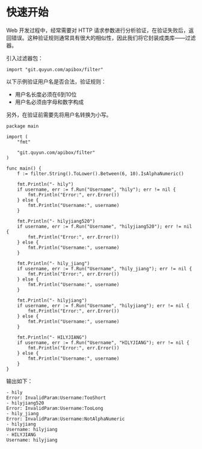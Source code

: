 快速开始
==========

Web 开发过程中，经常需要对 HTTP 请求参数进行分析验证，在验证失败后，返回错误。这种验证规则通常具有很大的相似性，因此我们将它封装成类库——过滤器。

引入过滤器包：

	import "git.quyun.com/apibox/filter"

以下示例验证用户名是否合法，验证规则：

 - 用户名长度必须在6到10位
 - 用户名必须由字母和数字构成

另外，在验证前需要先将用户名转换为小写。

	package main
	
	import (
		"fmt"
	
		"git.quyun.com/apibox/filter"
	)
	
	func main() {
		f := filter.String().ToLower().Between(6, 10).IsAlphaNumeric()
	
		fmt.Println("- hily")
		if username, err := f.Run("Username", "hily"); err != nil {
			fmt.Println("Error:", err.Error())
		} else {
			fmt.Println("Username:", username)
		}
	
		fmt.Println("- hilyjiang520")
		if username, err := f.Run("Username", "hilyjiang520"); err != nil {
			fmt.Println("Error:", err.Error())
		} else {
			fmt.Println("Username:", username)
		}
	
		fmt.Println("- hily_jiang")
		if username, err := f.Run("Username", "hily_jiang"); err != nil {
			fmt.Println("Error:", err.Error())
		} else {
			fmt.Println("Username:", username)
		}
	
		fmt.Println("- hilyjiang")
		if username, err := f.Run("Username", "hilyjiang"); err != nil {
			fmt.Println("Error:", err.Error())
		} else {
			fmt.Println("Username:", username)
		}
	
		fmt.Println("- HILYJIANG")
		if username, err := f.Run("Username", "HILYJIANG"); err != nil {
			fmt.Println("Error:", err.Error())
		} else {
			fmt.Println("Username:", username)
		}
	}

输出如下：

	- hily
	Error: InvalidParam:Username:TooShort
	- hilyjiang520
	Error: InvalidParam:Username:TooLong
	- hily_jiang
	Error: InvalidParam:Username:NotAlphaNumeric
	- hilyjiang
	Username: hilyjiang
	- HILYJIANG
	Username: hilyjiang